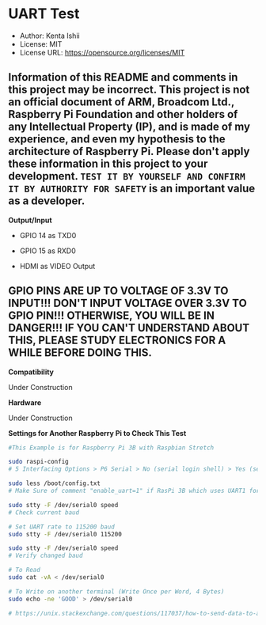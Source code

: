# UART Test

* Author: Kenta Ishii
* License: MIT
* License URL: https://opensource.org/licenses/MIT

## Information of this README and comments in this project may be incorrect. This project is not an official document of ARM, Broadcom Ltd., Raspberry Pi Foundation and other holders of any Intellectual Property (IP), and is made of my experience, and even my hypothesis to the architecture of Raspberry Pi. Please don't apply these information in this project to your development. `TEST IT BY YOURSELF AND CONFIRM IT BY AUTHORITY FOR SAFETY` is an important value as a developer.

**Output/Input**

* GPIO 14 as TXD0

* GPIO 15 as RXD0

* HDMI as VIDEO Output

## GPIO PINS ARE UP TO VOLTAGE OF 3.3V TO INPUT!!! DON'T INPUT VOLTAGE OVER 3.3V TO GPIO PIN!!! OTHERWISE, YOU WILL BE IN DANGER!!! IF YOU CAN'T UNDERSTAND ABOUT THIS, PLEASE STUDY ELECTRONICS FOR A WHILE BEFORE DOING THIS.

**Compatibility**

Under Construction

**Hardware**

Under Construction

**Settings for Another Raspberry Pi to Check This Test**

```bash
#This Example is for Raspberry Pi 3B with Raspbian Stretch 

sudo raspi-config
# 5 Interfacing Options > P6 Serial > No (serial login shell) > Yes (serial interface) > OK > Finish (Reboot)

sudo less /boot/config.txt
# Make Sure of comment "enable_uart=1" if RasPi 3B which uses UART1 for the interface

sudo stty -F /dev/serial0 speed
# Check current baud

# Set UART rate to 115200 baud
sudo stty -F /dev/serial0 115200

sudo stty -F /dev/serial0 speed
# Verify changed baud

# To Read
sudo cat -vA < /dev/serial0

# To Write on another terminal (Write Once per Word, 4 Bytes)
sudo echo -ne 'GOOD' > /dev/serial0

# https://unix.stackexchange.com/questions/117037/how-to-send-data-to-a-serial-port-and-see-any-answer
```
